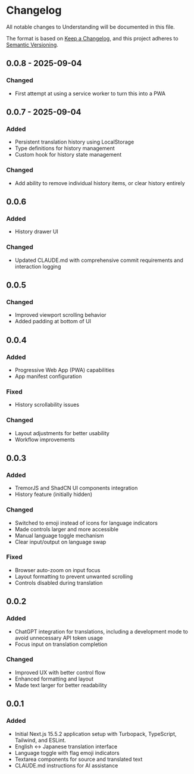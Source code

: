 # Changelog

All notable changes to Understanding will be documented in this file.

The format is based on [Keep a Changelog](https://keepachangelog.com/en/1.1.0/),
and this project adheres to [Semantic Versioning](https://semver.org/spec/v2.0.0.html).

## 0.0.8 - 2025-09-04

### Changed

- First attempt at using a service worker to turn this into a PWA

## 0.0.7 - 2025-09-04

### Added

- Persistent translation history using LocalStorage
- Type definitions for history management
- Custom hook for history state management

### Changed

- Add ability to remove individual history items, or clear history entirely

## 0.0.6

### Added

- History drawer UI

### Changed

- Updated CLAUDE.md with comprehensive commit requirements and interaction logging

## 0.0.5

### Changed

- Improved viewport scrolling behavior
- Added padding at bottom of UI

## 0.0.4

### Added

- Progressive Web App (PWA) capabilities
- App manifest configuration

### Fixed

- History scrollability issues

### Changed

- Layout adjustments for better usability
- Workflow improvements

## 0.0.3

### Added

- TremorJS and ShadCN UI components integration
- History feature (initially hidden)

### Changed

- Switched to emoji instead of icons for language indicators
- Made controls larger and more accessible
- Manual language toggle mechanism
- Clear input/output on language swap

### Fixed

- Browser auto-zoom on input focus
- Layout formatting to prevent unwanted scrolling
- Controls disabled during translation

## 0.0.2

### Added

- ChatGPT integration for translations, including a development mode to avoid unnecessary API token usage
- Focus input on translation completion

### Changed

- Improved UX with better control flow
- Enhanced formatting and layout
- Made text larger for better readability

## 0.0.1

### Added

- Initial Next.js 15.5.2 application setup with Turbopack, TypeScript, Tailwind, and ESLint.
- English ↔ Japanese translation interface
- Language toggle with flag emoji indicators
- Textarea components for source and translated text
- CLAUDE.md instructions for AI assistance
